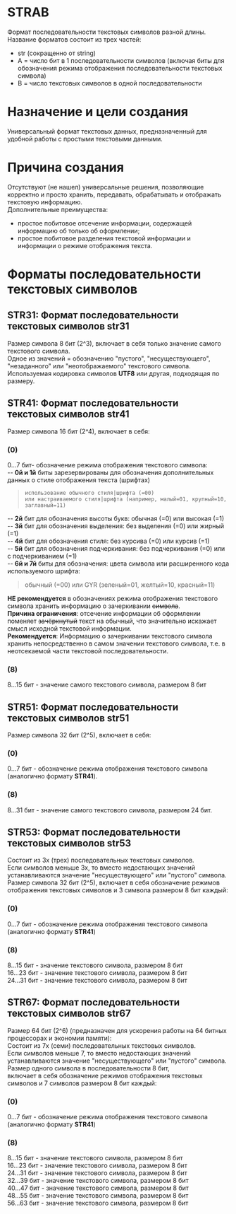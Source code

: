 # STRAB   
Формат последовательности текстовых символов разной длины. Название форматов состоит из трех частей:
- str (сокращенно от string)
- A = число бит в 1 последовательности символов (включая биты для обозначения режима отображения последовательности текстовых символа)
- B = число текстовых символов в одной последовательности    

# Назначение и цели создания      
Универсальный формат текстовых данных, предназначенный для удобной работы с простыми текстовыми данными.   

# Причина создания   
Отсутствуют (не нашел) универсальные решения, позволяющие корректно и просто хранить, передавать, обрабатывать и отображать текстовую информацию.   
Дополнительные преимущества:
- простое побитовое отсечение информации, содержащей информацию об только об оформлении;
- простое побитовое разделения текстовой информации и информации о режиме отображения текста. 

# Форматы последовательности текстовых символов
## STR31: Формат последовательности текстовых символов str31   
Размер символа 8 бит (2^3), включает в себя только значение самого текстового символа.   
Одное из значений = обозначению "пустого", "несуществующего", "незаданного" или "неотображаемого" текстового символа.   
Используемая кодировка символов **UTF8** или другая, подходящая по размеру.   

## STR41: Формат последовательности текстовых символов str41   
Размер символа 16 бит (2^4), включает в себя:   
### (0)   
0...7 бит- обозначение режима отображения текстового символа:   
-- **0й и 1й** биты зарезервированы для обозначения дополнительных данных о стиле отображения текста (шрифтах)   
>     использование обычного стиля|шрифта (=00)   
>     или настраиваемого стиля|шрифта (например, малый=01, крупный=10, заглавный=11)   
>
-- **2й** бит для обозначения высоты букв:    обычная (=0) или высокая (=1)   
-- **3й** бит для обозначения выделения:      без выделения (=0) или жирный (=1)   
-- **4й** бит для обозначения стиля:          без курсива (=0) или курсив (=1)   
-- **5й** бит для обозначения подчеркивания:  без подчеркивания (=0) или с подчеркиванием (=1)   
-- **6й и 7й** биты для обозначения:          цвета символа или расширенного кода используемого шрифта:
> обычный (=00) или GYR (зеленый=01, желтый=10, красный=11)   
> 

**НЕ рекомендуется** в обозначениях режима отображения текстового символа хранить информацию о зачеркивании ~~символа~~.   
**Причина ограничения**: отсечение информации об оформлении поменяет ~~зачёркнутый~~ текст на обычный, что значительно искажает смысл исходной текстовой информации.   
**Рекомендуется**: Информацию о зачеркивании текстового символа хранить непосредственно в самом значении текстового символа, т.е. в неотсекаемой части текстовой последовательности.   

### (8)
8...15 бит - значение самого текстового символа, размером 8 бит   

## STR51: Формат последовательности текстовых символов str51   
Размер символа 32 бит (2^5), включает в себя:   
### (0)
0...7 бит   - обозначение режима отображения текстового символа (аналогично формату **STR41**).   
### (8)
8...31 бит  - значение самого текстового символа, размером 24 бит.   

## STR53: Формат последовательности текстовых символов str53   
Состоит из 3х (трех) последовательных текстовых символов.   
Если символов меньше 3х, то вместо недостающих значений устанавливаются значение "несуществующего" или "пустого" символа.   
Размер символа 32 бит (2^5), включает в себя обозначение режимов отображения текстовых символов и 3 символа размером 8 бит каждый:   
### (0)
0...7 бит   - обозначение режима отображения текстового символа (аналогично формату **STR41**)   
### (8)
8...15 бит  - значение текстового символа, размером 8 бит   
16...23 бит - значение текстового символа, размером 8 бит   
24...31 бит - значение текстового символа, размером 8 бит   

## STR67: Формат последовательности текстовых символов str67   
Размер 64 бит (2^6) (предназначен для ускорения работы на 64 битных процессорах и экономии памяти):   
Состоит из 7х (семи) последовательных текстовых символов.   
Если символов меньше 7, то вместо недостающих значений устанавливаются значение "несуществующего" или "пустого" символа.   
Размер одного символа в последовательности 8 бит,   
включает в себя обозначение режимов отображения текстовых символов и 7 символов размером 8 бит каждый:   
### (0)
0...7 бит   - обозначение режима отображения текстового символа (аналогично формату **STR41**)   
### (8)
8...15 бит  - значение текстового символа, размером 8 бит   
16...23 бит - значение текстового символа, размером 8 бит   
24...31 бит - значение текстового символа, размером 8 бит   
32...39 бит - значение текстового символа, размером 8 бит   
40...47 бит - значение текстового символа, размером 8 бит   
48...55 бит - значение текстового символа, размером 8 бит   
56...63 бит - значение текстового символа, размером 8 бит   
